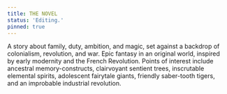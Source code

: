 ```yaml
---
title: THE NOVEL
status: 'Editing.'
pinned: true
---
```


A story about family, duty, ambition, and magic, set against a backdrop of colonialism, revolution, and war. Epic fantasy in an original world, inspired by early modernity and the French Revolution. Points of interest include ancestral memory-constructs, clairvoyant sentient trees, inscrutable elemental spirits, adolescent fairytale giants, friendly saber-tooth tigers, and an improbable industrial revolution.
